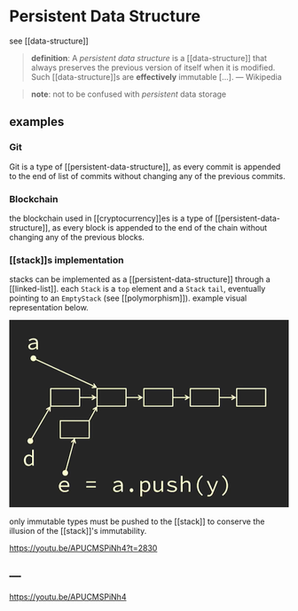 # Persistent Data Structure

see [[data-structure]]

> **definition**: A _persistent data structure_ is a [[data-structure]] that always preserves the previous version of itself when it is modified. Such [[data-structure]]s are **effectively** immutable [...]. &mdash; Wikipedia

> **note**: not to be confused with _persistent_ data storage

## examples

### Git

Git is a type of [[persistent-data-structure]], as every commit is appended to the end of list of commits without changing any of the previous commits.

### Blockchain

the blockchain used in [[cryptocurrency]]es is a type of [[persistent-data-structure]], as every block is appended to the end of the chain without changing any of the previous blocks.

### [[stack]]s implementation

stacks can be implemented as a [[persistent-data-structure]] through a [[linked-list]]. each `Stack` is a `top` element and a `Stack` `tail`, eventually pointing to an `EmptyStack` (see [[polymorphism]]). example visual representation below.

![](20220520161901.png)

only immutable types must be pushed to the [[stack]] to conserve the illusion of the [[stack]]'s immutability.

<https://youtu.be/APUCMSPiNh4?t=2830>

## &mdash;

<https://youtu.be/APUCMSPiNh4>
